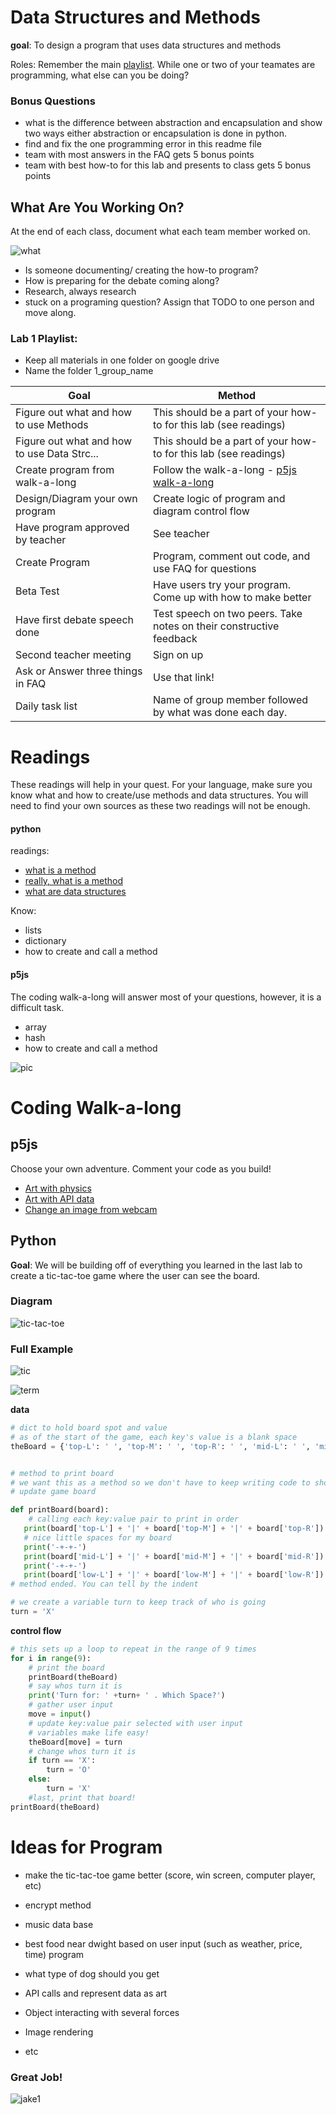 # Data Structures and Methods

**goal**: To design a program that uses data structures and methods

Roles: Remember the main [playlist](https://github.com/kyle1james/9th_grade_boot_camp/blob/master/README.md). While one or two of your teamates are programming, what else can you be doing?

### Bonus Questions
- what is the difference between abstraction and encapsulation and show two ways either abstraction or encapsulation is done in python.
- find and fix the one programming error in this readme file
- team with most answers in the FAQ gets 5 bonus points
- team with best how-to for this lab and presents to class gets 5 bonus points

## What Are You Working On?
At the end of each class, document what each team member worked on. 

![what](https://i.kym-cdn.com/photos/images/original/000/339/764/93e.gif)

- Is someone documenting/ creating the how-to program? 
- How is preparing for the debate coming along?
- Research, always research
- stuck on a programing question? Assign that TODO to one person and move along.


### Lab 1 Playlist:
- Keep all materials in one folder on google drive
- Name the folder 1_group_name

| Goal                                        | Method         
| --------------------------------------------|------------------------------------------------------------------------------
| Figure out what and how to use Methods      | This should be a part of your how-to for this lab (see readings)
| Figure out what and how to use Data Strc... | This should be a part of your how-to for this lab (see readings)
| Create program from walk-a-long             | Follow the walk-a-long - [p5js walk-a-long](https://www.youtube.com/watch?v=OAcXnzRNiCY)
| Design/Diagram your own program             | Create logic of program and diagram control flow
| Have program approved by teacher            | See teacher
| Create Program                              | Program, comment out code, and use FAQ for questions
| Beta Test                                   | Have users try your program. Come up with how to make better
| Have first debate speech done	              | Test speech on two peers. Take notes on their constructive feedback
| Second teacher meeting			                | Sign on up
| Ask or Answer three things in FAQ 	        | Use that link!
| Daily task list			                        | Name of group member followed by what was done each day.

# Readings
These readings will help in your quest. For your language, make sure you know what and how to create/use methods and data structures. You will need to find your own sources as these two readings will not be enough.

#### python
readings:

- [what is a method](https://stackoverflow.com/questions/3786881/what-is-a-method-in-python)
- [really, what is a method](https://automatetheboringstuff.com/chapter3/)
- [what are data structures](https://docs.python.org/3/tutorial/datastructures.html)

Know:

- lists
- dictionary
- how to create and call a method
#### p5js
The coding walk-a-long will answer most of your questions, however, it is a difficult task.

- array
- hash
- how to create and call a method

![pic](http://www.reactiongifs.com/wp-content/uploads/2013/08/hard-life.gif)


# Coding Walk-a-long

## p5js
Choose your own adventure. Comment your code as you build!

- [Art with physics](https://www.youtube.com/watch?v=OAcXnzRNiCY)
- [Art with API data](https://www.youtube.com/watch?v=rJaXOFfwGVw&list=PLRqwX-V7Uu6a-SQiI4RtIwuOrLJGnel0r)
- [Change an image from webcam](https://www.youtube.com/watch?v=nMUMZ5YRxHI)

## Python
**Goal**: We will be building off of everything you learned in the last lab to create a tic-tac-toe game where the user can see the board.


### Diagram
![tic-tac-toe](https://lh3.googleusercontent.com/-kbg8DEwormM/Vzts_f9VpyI/AAAAAAAADs8/-Q5O5JcyYng/tictacstate_thumb%25255B2%25255D.png?imgmax=800)

### Full Example
![tic](https://github.com/kyle1james/9th_grade_boot_camp/blob/master/1/tic.png)

![term](https://github.com/kyle1james/9th_grade_boot_camp/blob/master/1/cmd-l.png)

**data**
```python
# dict to hold board spot and value
# as of the start of the game, each key's value is a blank space
theBoard = {'top-L': ' ', 'top-M': ' ', 'top-R': ' ', 'mid-L': ' ', 'mid-M': ' ', 'mid-R': ' ', 'low-L': ' ', 'low-M': ' ', 'low-R': ' '}


# method to print board
# we want this as a method so we don't have to keep writing code to show an
# update game board

def printBoard(board):
    # calling each key:value pair to print in order
   print(board['top-L'] + '|' + board['top-M'] + '|' + board['top-R'])
   # nice little spaces for my board
   print('-+-+-')
   print(board['mid-L'] + '|' + board['mid-M'] + '|' + board['mid-R'])
   print('-+-+-')
   print(board['low-L'] + '|' + board['low-M'] + '|' + board['low-R'])
# method ended. You can tell by the indent

# we create a variable turn to keep track of who is going
turn = 'X'

```



**control flow**
```python
# this sets up a loop to repeat in the range of 9 times
for i in range(9):
    # print the board
	printBoard(theBoard)
    # say whos turn it is
	print('Turn for: ' +turn+ ' . Which Space?')
    # gather user input
	move = input()
    # update key:value pair selected with user input
    # variables make life easy!
	theBoard[move] = turn
    # change whos turn it is
	if turn == 'X':
		turn = 'O'
	else:
		turn = 'X'
    #last, print that board!
printBoard(theBoard)

```

# Ideas for Program
- make the tic-tac-toe game better (score, win screen, computer player, etc)
- encrypt method
- music data base
- best food near dwight based on user input (such as weather, price, time) program
- what type of dog should you get


- API calls and represent data as art
- Object interacting with several forces
- Image rendering 
- etc

### Great Job!
![jake1](http://gifimage.net/wp-content/uploads/2017/08/jake-the-dog-gif-4.gif)
